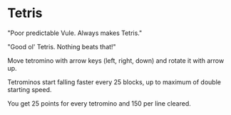 # Tetris
"Poor predictable Vule. Always makes Tetris."

"Good ol' Tetris. Nothing beats that!"

Move tetromino with arrow keys (left, right, down) and rotate it with arrow up.

Tetrominos start falling faster every 25 blocks, up to maximum of double starting speed.

You get 25 points for every tetromino and 150 per line cleared.
